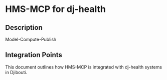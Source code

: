 # HMS-MCP for dj-health

## Description

Model-Compute-Publish

## Integration Points

This document outlines how HMS-MCP is integrated with dj-health systems in Djibouti.
